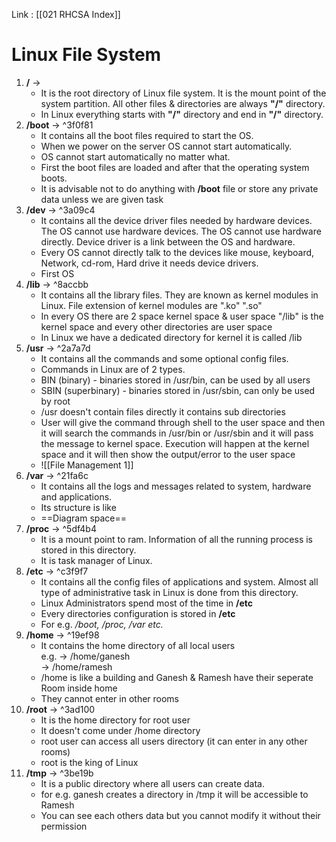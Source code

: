 Link : [[021 RHCSA Index]]

# Linux File System

  
1. **/** →
    - It is the root directory of Linux file system. It is the mount point of the system partition. All other files & directories are always **"/"** directory.
    - In Linux everything starts with **"/"** directory and end in **"/"** directory.
2. **/boot** → ^3f0f81
    - It contains all the boot files required to start the OS.
    - When we power on the server OS cannot start automatically.
    - OS cannot start automatically no matter what.
    - First the boot files are loaded and after that the operating system boots.
    - It is advisable not to do anything with **/boot** file or store any private data unless we are given task
3. **/dev** → ^3a09c4
    - It contains all the device driver files needed by hardware devices. The OS cannot use hardware devices. The OS cannot use hardware directly. Device driver is a link between the OS and hardware.
    - Every OS cannot directly talk to the devices like mouse, keyboard, Network, cd-rom, Hard drive it needs device drivers.
    - First OS
4. **/lib** &rarr; ^8accbb
	- It contains all the library files. They are known as kernel modules in Linux. File extension of kernel modules are ".ko" ".so"
	- In every OS there are 2 space kernel space & user space "/lib" is the kernel space and every other directories are user space
	- In Linux we have a dedicated directory for kernel it is called /lib
5. **/usr** &rarr; ^2a7a7d
	- It contains all the commands and some optional config files.
	- Commands in Linux are of 2 types.
	- BIN (binary) - binaries stored in /usr/bin, can be used by all users
	- SBIN (superbinary) - binaries stored in /usr/sbin, can only be used by root
	- /usr doesn't contain files directly it contains sub directories 
	- User will give the command through shell to the user space and then it will search the commands in /usr/bin or /usr/sbin and it will pass the message to kernel space. Execution will happen at the kernel space and it will then show the output/error to the user space
	- ![[File Management  1]]
1. **/var** → ^21fa6c
    - It contains all the logs and messages related to system, hardware and applications.
    - Its structure is like
    - ==Diagram space==
2. **/proc** → ^5df4b4
    - It is a mount point to ram. Information of all the running process is stored in this directory.
    - It is task manager of Linux.
3. **/etc** → ^c3f9f7
    - It contains all the config files of applications and system. Almost all type of administrative task in Linux is done from this directory.
    - Linux Administrators spend most of the time in **/etc**
    - Every directories configuration is stored in **/etc**
    - For e.g. _/boot, /proc, /var etc._
4. **/home** → ^19ef98
    - It contains the home directory of all local users  
        e.g. → /home/ganesh  
        → /home/ramesh
    - /home is like a building and Ganesh & Ramesh have their seperate Room inside home
    - They cannot enter in other rooms
10. **/root** → ^3ad100
    - It is the home directory for root user
    - It doesn't come under /home directory
    - root user can access all users directory (it can enter in any other rooms)
    - root is the king of Linux
11. **/tmp** → ^3be19b
    - It is a public directory where all users can create data.
    - for e.g. ganesh creates a directory in /tmp it will be accessible to Ramesh
    - You can see each others data but you cannot modify it without their permission